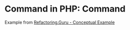 # Command in PHP: Command
Example from [Refactoring.Guru - Conceptual Example](https://refactoring.guru/design-patterns/command/php/example)
